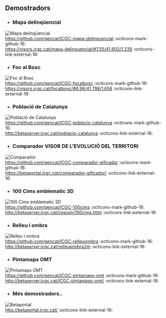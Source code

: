 ## Demostradors  

* ### Mapa delinqüencial
![Mapa delinqüencial](https://openicgc.github.io/img/mapa-delinquencial.png "Mapa delinqüencial")  
https://github.com/gencat/ICGC-mapa-delinquencial :octicons-mark-github-16:  
https://visors.icgc.cat/mapa-delinquencial/#7.55/41.602/1.239 :octicons-link-external-16:  

* ### Foc al Bosc  
![Foc al Bosc](https://openicgc.github.io/img/focalbosc.png "Foc al Bosc")  
https://github.com/gencat/ICGC-focalbosc :octicons-mark-github-16:     
https://visors.icgc.cat/focalbosc/#6.96/41.798/1.658 :octicons-link-external-16:  

* ### Població de Catalunya
![Població de Catalunya](https://openicgc.github.io/img/poblacio-catalunya.png "Població de Catalunya")    
https://github.com/gencat/ICGC-poblacio-catalunya :octicons-mark-github-16:       
http://betaserver.icgc.cat/poblacio-catalunya :octicons-link-external-16:       

* ### Comparador VISOR DE L'EVOLUCIÓ DEL TERRITORI
![Comparador](https://openicgc.github.io/img/comparador-gificador.png "Comparador")    
https://github.com/gencat/ICGC-comparador-gificador :octicons-mark-github-16:       
https://betaportal.icgc.cat/comparador-gificador/ :octicons-link-external-16:      

* ### 100 Cims emblematic 3D
![100 Cims emblematic 3D](https://openicgc.github.io/img/100cims.png "100 Cims emblematic 3D")    
https://github.com/gencat/ICGC-100cims :octicons-mark-github-16:    
http://betaserver.icgc.cat/cesium/100cims.html :octicons-link-external-16:    

* ### Relleu i ombra
![Relleu i ombra](https://openicgc.github.io/img/relleuiombra.png "Relleu i ombra")    
https://github.com/gencat/ICGC-relleuiombra :octicons-mark-github-16:    
http://betaserver.icgc.cat/relleuiombra2m :octicons-link-external-16:   

* ### Pintamaps OMT
![Pintamaps OMT](https://openicgc.github.io/img/pintamaps-omt.png "Pintamaps OMT")    
https://github.com/gencat/ICGC-pintamaps-omt :octicons-mark-github-16:     
http://betaserver.icgc.cat/ICGC-pintamaps-omt/ :octicons-link-external-16:    

* ### Més demostradors..
![Betaportal](https://openicgc.github.io/img/betaportal.png "Betaportal")    
http://betaportal.icgc.cat/ :octicons-link-external-16:  